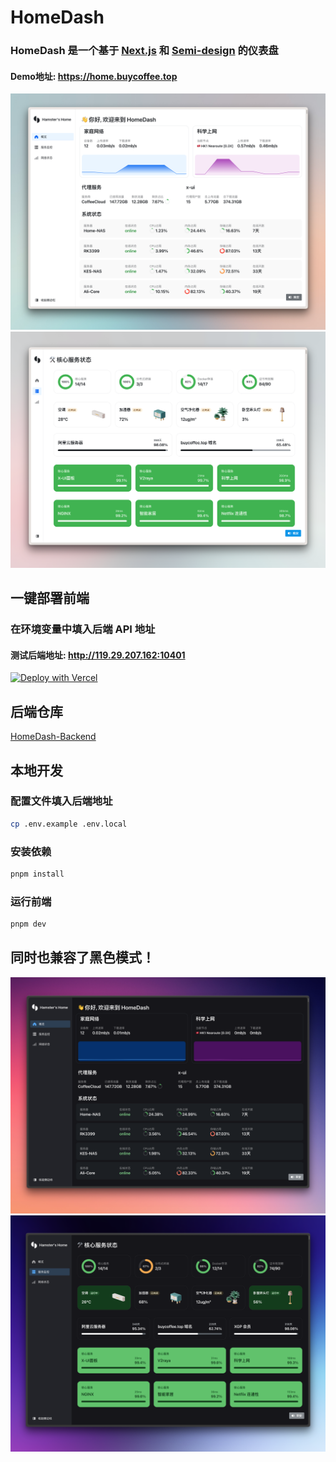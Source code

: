 # HomeDash
### HomeDash 是一个基于 [Next.js](https://nextjs.org/) 和 [Semi-design](https://semi.design/zh-CN/start) 的仪表盘
#### Demo地址: https://home.buycoffee.top

![screen-shot-one](/.github/CleanShot%202023-10-03%20at%2016.03.14@2x.png)
![screen-shot-two](/.github/CleanShot%202023-09-23%20at%2011.04.38@2x.png)

## 一键部署前端
### 在环境变量中填入后端 API 地址
#### 测试后端地址: http://119.29.207.162:10401
[![Deploy with Vercel](https://vercel.com/button)](https://vercel.com/new/clone?repository-url=https%3A%2F%2Fgithub.com%2Fhamster1963%2FHomeDash%3Ftab%3Dreadme-ov-file&env=NEXT_PUBLIC_GO_API_BASE_URL&envDescription=%E5%A1%AB%E5%85%A5%E5%90%8E%E7%AB%AF%20API%20%E5%9C%B0%E5%9D%80)

## 后端仓库
[HomeDash-Backend](https://github.com/hamster1963/HomeDash-Backend)

## 本地开发

### 配置文件填入后端地址
    
```bash
cp .env.example .env.local
```

### 安装依赖

```bash
pnpm install
```

### 运行前端

```bash
pnpm dev
```

## 同时也兼容了黑色模式！
![screen-shot-three](/.github/CleanShot%202023-10-03%20at%2016.05.55@2x.png)
![screen-shot-four](/.github/CleanShot%202023-10-03%20at%2016.05.49@2x.png)
